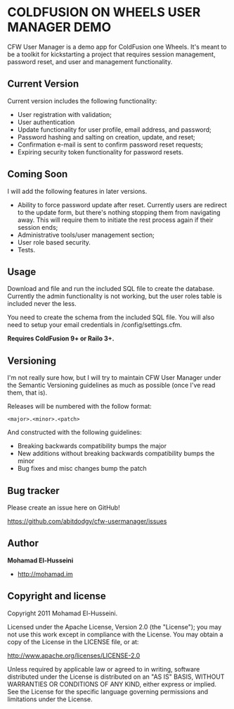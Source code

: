 COLDFUSION ON WHEELS USER MANAGER DEMO
======================================

CFW User Manager is a demo app for ColdFusion one Wheels. It's meant to be a toolkit for kickstarting a project that requires session management, password reset, and user and management functionality.


Current Version
---------------

Current version includes the following functionality:

* User registration with validation;
* User authentication
* Update functionality for user profile, email address, and password;
* Password hashing and salting on creation, update, and reset;
* Confirmation e-mail is sent to confirm password reset requests;
* Expiring security token functionality for password resets.


Coming Soon
-----------

I will add the following features in later versions.

* Ability to force password update after reset. Currently users are redirect to the update form, but there's nothing stopping them from navigating away. This will require them to initiate the rest process again if their session ends;
* Administrative tools/user management section;
* User role based security.
* Tests.


Usage
-----

Download and file and run the included SQL file to create the database. Currently the admin functionality is not working, but the user roles table is included never the less.

You need to create the schema from the included SQL file. You will also need to setup your email credentials in /config/settings.cfm.

**Requires ColdFusion 9+ or Railo 3+.**


Versioning
----------

I'm not really sure how, but I will try to maintain CFW User Manager under the Semantic Versioning guidelines as much as possible (once I've read them, that is).

Releases will be numbered with the follow format:

`<major>.<minor>.<patch>`

And constructed with the following guidelines:

* Breaking backwards compatibility bumps the major
* New additions without breaking backwards compatibility bumps the minor
* Bug fixes and misc changes bump the patch


Bug tracker
-----------

Please create an issue here on GitHub!

https://github.com/abitdodgy/cfw-usermanager/issues


Author
-------

**Mohamad El-Husseini**

+ http://mohamad.im


Copyright and license
---------------------

Copyright 2011 Mohamad El-Husseini.

Licensed under the Apache License, Version 2.0 (the "License");
you may not use this work except in compliance with the License.
You may obtain a copy of the License in the LICENSE file, or at:

   http://www.apache.org/licenses/LICENSE-2.0

Unless required by applicable law or agreed to in writing, software
distributed under the License is distributed on an "AS IS" BASIS,
WITHOUT WARRANTIES OR CONDITIONS OF ANY KIND, either express or implied.
See the License for the specific language governing permissions and
limitations under the License.